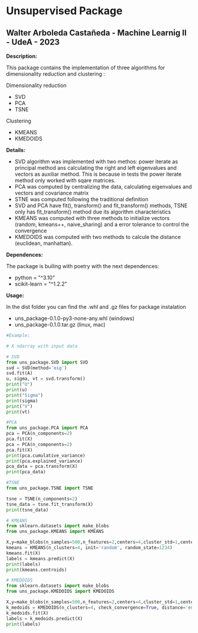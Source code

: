 # Unsupervised Package
## Walter Arboleda Castañeda - Machine Learnig II - UdeA - 2023

**Description:**

This package contains the implementation of three algorithms for dimensionality reduction and clustering :

Dimensionality reduction
- SVD
- PCA
- TSNE

Clustering
- KMEANS
- KMEDOIDS

**Details:**
- SVD algorithm was implemented with two methos: power iterate as principal method ans calculating the right and left eigenvalues and vectors as auxiliar method. This is because in tests the power iterate method only worked with sqare matrices.
- PCA was computed by centralizing the data,  calculating  eigenvalues and vectors and covariance matrix 
- STNE was computed following the traditional definition
- SVD and PCA have fit(), transform() and fit_transform() methods, TSNE only has fit_transform() method due its algorithm characteristics 
- KMEANS was computed with three methods to initialize vectors (random, kmeans++, naive_sharing) and a error tolerance to control the convergence
- KMEDOIDS was computed with two methods to calcule the distance (euclidean, manhattan).

**Dependences:**

The package is builing with poetry with the next dependences:
- python = "^3.10"
- scikit-learn = "^1.2.2"

**Usage:**

In the dist folder you can find the .whl and .gz files for package instalation
- uns_package-0.1.0-py3-none-any.whl (windows)
- uns_package-0.1.0.tar.gz (linux, mac)

```python
#Example:

# X ndarray with input data

# SVD
from uns_package.SVD import SVD
svd = SVD(method='eig')
svd.fit(A)
u, sigma, vt = svd.transform()
print("U")
print(u)
print("Sigma")
print(sigma)
print("V")
print(vt)

#PCA
from uns_package.PCA import PCA
pca = PCA(n_components=2)
pca.fit(X)
pca = PCA(n_components=2)
pca.fit(X)
print(pca.cumulative_variance)
print(pca.explained_variance)
pca_data = pca.transform(X)
print(pca_data)

#TSNE
from uns_package.TSNE import TSNE

tsne = TSNE(n_components=2)
tsne_data = tsne.fit_transform(X)
print(tsne_data)

# KMEANS
from sklearn.datasets import make_blobs
from uns_package.KMEANS import KMEANS

X,y=make_blobs(n_samples=500,n_features=2,centers=4,cluster_std=1,center_box=(-10.0,10.0),shuffle=True,random_state=1,)
kmeans = KMEANS(n_clusters=4, init='random', random_state=1234)
kmeans.fit(X)
labels = kmeans.predict(X)
print(labels)
print(kmeans.centroids)

# KMEDOIDS
from sklearn.datasets import make_blobs
from uns_package.KMEDOIDS import KMEDOIDS

X,y=make_blobs(n_samples=500,n_features=2,centers=4,cluster_std=1,center_box=(-10.0,10.0),shuffle=True,random_state=1,)
k_medoids = KMEDOIDS(n_clusters=4, check_convergence=True, distance='euclidean')
k_medoids.fit(X)
labels = k_medoids.predict(X)
print(labels)


```
